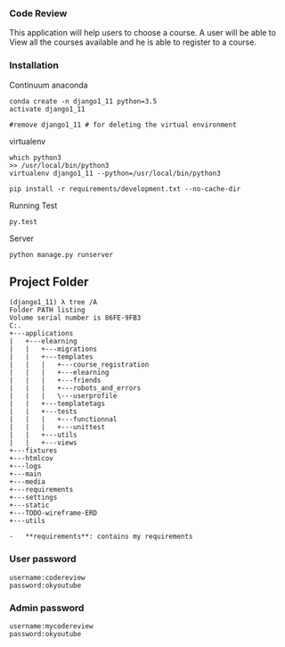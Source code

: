 ### Code Review
This application will help users to choose a course. A user will be able to View all the courses available and he is able to register to a course. 

### Installation

Continuum anaconda
```shell
conda create -n django1_11 python=3.5
activate django1_11

#remove django1_11 # for deleting the virtual environment
```
virtualenv 
```
which python3
>> /usr/local/bin/python3
virtualenv django1_11 --python=/usr/local/bin/python3
````
```
pip install -r requirements/development.txt --no-cache-dir
```

Running Test
```
py.test
```

Server
```
python manage.py runserver
```

## Project Folder
```
(django1_11) λ tree /A
Folder PATH listing
Volume serial number is 86FE-9FB3
C:.
+---applications
|   +---elearning
|   |   +---migrations
|   |   +---templates
|   |   |   +---course_registration
|   |   |   +---elearning
|   |   |   +---friends
|   |   |   +---robots_and_errors
|   |   |   \---userprofile
|   |   +---templatetags
|   |   +---tests
|   |   |   +---functionnal
|   |   |   +---unittest
|   |   +---utils
|   |   +---views
+---fixtures
+---htmlcov
+---logs
+---main
+---media
+---requirements
+---settings
+---static
+---TODO-wireframe-ERD
+---utils
```
	-	**requirements**: contains my requirements


### User password
```
username:codereview
password:okyoutube
````

### Admin password
```
username:mycodereview
password:okyoutube
```

